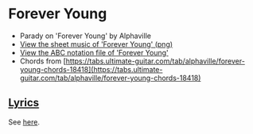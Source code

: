 # Forever Young

- Parady on 'Forever Young' by Alphaville
- [View the sheet music of 'Forever Young' (png)](xx_forever_young.png)
- [View the ABC notation file of 'Forever Young'](xx_forever_young.abc)
- Chords from [https://tabs.ultimate-guitar.com/tab/alphaville/forever-young-chords-18418](https://tabs.ultimate-guitar.com/tab/alphaville/forever-young-chords-18418)

## [Lyrics](xx_forever_young.txt)

See [here](xx_forever_young.txt).
